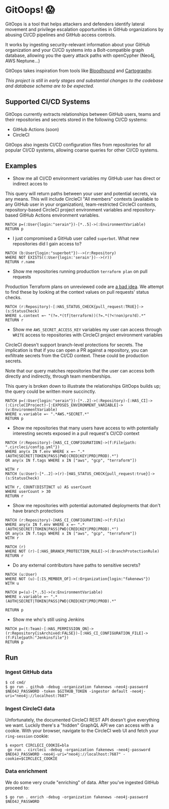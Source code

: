 # GitOops! 😱

GitOops is a tool that helps attackers and defenders identify lateral movement and privilege escalation opportunities in GitHub organizations by abusing CI/CD pipelines and GitHub access controls.

It works by ingesting security-relevant information about your GitHub organization and your CI/CD systems into a Bolt-compatible graph database, allowing you the query attack paths with openCypher (Neo4j, AWS Neptune...)

GitOops takes inspiration from tools like [Bloodhound](https://github.com/BloodHoundAD/BloodHound) and [Cartography](https://github.com/lyft/cartography).

_This project is still in early stages and substantial changes to the codebase and database schema are to be expected._

## Supported CI/CD Systems

GitOops currently extracts relationships between GitHub users, teams and their repositories and secrets stored in the following CI/CD systems:

- GitHub Actions (soon)
- CircleCI

GitOops also ingests CI/CD configuration files from repositories for all popular CI/CD systems, allowing coarse queries for other CI/CD systems.

## Examples

- Show me all CI/CD environment variables my GitHub user has direct or indirect acces to

This query will return paths between your user and potential secrets, via any means. This will include CircleCI "All members" contexts (available to any GitHub user in your organization), team-restricted CircleCI contexts, repository-based CircleCI project environment variables and repository-based GitHub Actions environment variables.

```
MATCH p=(:User{login:"serain"})-[*..5]->(:EnvironmentVariable)
RETURN p
```

- I just compromised a GitHub user called `superbot`. What new repositories did I gain access to?

```
MATCH (b:User{login:"superbot"})-->(r:Repository)
WHERE NOT EXISTS((:User{login:'serain'})-->(r))
RETURN r.name
```

- Show me repositories running production `terraform plan` on pull requests

Production Terraform plans on unreviewed code are [a bad idea](https://alex.kaskaso.li/post/terraform-plan-rce). We attempt to find these by looking at the context values on pull requests' status checks.

```
MATCH (r:Repository)-[:HAS_STATUS_CHECK{pull_request:TRUE}]->(s:StatusCheck)
WHERE s.context =~ "(?=.*(tf|terraform))(?=.*(?<!non)pro?d).*"
RETURN r
```

- Show me `AWS_SECRET_ACCESS_KEY` variables my user can access through `WRITE` access to repositories with CircleCI project environment variables

CircleCI doesn't support branch-level protections for secrets. The implication is that if you can open a PR against a repository, you can exfiltrate secrets from the CI/CD context. These could be production secrets.

Note that our query matches repositories that the user can access both directly and indirectly, through team memberships.

This query is broken down to illustrate the relationships GitOops builds up; the query could be written more succinctly.

```
MATCH p=(:User{login:"serain"})-[*..2]->(:Repository)-[:HAS_CI]->(:CircleCIProject)-[:EXPOSES_ENVIRONMENT_VARIABLE]->(v:EnvironmentVariable)
WHERE v.variable =~ ".*AWS.*SECRET.*"
RETURN p
```

- Show me repositories that many users have access to with potentially interesting secrets exposed in a pull request's CI/CD context

```
MATCH (r:Repository)-[HAS_CI_CONFIGURATION]->(f:File{path: ".circleci/config.yml"})
WHERE any(x IN f.env WHERE x =~ ".*(AUTH|SECRET|TOKEN|PASS|PWD|CRED|KEY|PRD|PROD).*")
OR any(x IN f.tags WHERE x IN ["aws", "gcp", "terraform"])

WITH r
MATCH (u:User)-[*..2]->(r)-[HAS_STATUS_CHECK{pull_request:true}]->(s:StatusCheck)

WITH r, COUNT(DISTINCT u) AS userCount
WHERE userCount > 30
RETURN r
```

- Show me repositories with potential automated deployments that don't have branch protections

```
MATCH (r:Repository)-[HAS_CI_CONFIGURATION]->(f:File)
WHERE any(x IN f.env WHERE x =~ ".*(AUTH|SECRET|TOKEN|PASS|PWD|CRED|KEY|PRD|PROD).*")
OR any(x IN f.tags WHERE x IN ["aws", "gcp", "terraform"])
WITH r

MATCH (r)
WHERE NOT (r)-[:HAS_BRANCH_PROTECTION_RULE]->(:BranchProtectionRule)
RETURN r
```

- Do any external contributors have paths to sensitive secrets?

```
MATCH (u:User)
WHERE NOT (u)-[:IS_MEMBER_OF]->(:Organization{login:"fakenews"})
WITH u

MATCH p=(u)-[*..5]->(v:EnvironmentVariable)
WHERE v.variable =~ ".*(AUTH|SECRET|TOKEN|PASS|PWD|CRED|KEY|PRD|PROD).*"

RETURN p
```

- Show me who's still using Jenkins

```
MATCH p=(t:Team)-[:HAS_PERMISSION_ON]->(r:Repository{isArchived:FALSE})-[:HAS_CI_CONFIGURATION_FILE]->(f:File{path:"Jenkinsfile"})
RETURN p
```

## Run

### Ingest GitHub data

```
$ cd cmd/
$ go run . github -debug -organization fakenews -neo4j-password $NEO4J_PASSWORD -token $GITHUB_TOKEN -ingestor default -neo4j-uri="neo4j://localhost:7687"
```

### Ingest CircleCI data

Unfortunately, the documented CircleCI REST API doesn't give everything we want. Luckily there's a "hidden" GraphQL API we can access with a cookie. With your browser, navigate to the CircleCI web UI and fetch your `ring-session` cookie:

```
$ export CIRCLECI_COOKIE=bla
 go run . circleci -debug -organization fakenews -neo4j-password $NEO4J_PASSWORD -neo4j-uri="neo4j://localhost:7687" -cookie=$CIRCLECI_COOKIE
```

### Data enrichment

We do some very crude "enriching" of data. After you've ingested GitHub proceed to:

```
$ go run . enrich -debug -organization fakenews -neo4j-password $NEO4J_PASSWORD
```
